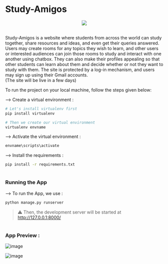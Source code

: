 # Study-Amigos
<p align="center"> 
  <img src="https://user-images.githubusercontent.com/63044831/161406628-89fcd244-d30a-4085-a319-010908071d27.png"/>
</p>
<br>
Study-Amigos is a website where students from across the world can study together, share resources and ideas, and even get their queries answered. Users may create rooms for any topics they wish to learn, and other users or interested audiences can join those rooms to study and interact with one another using chatbox. They can also make their profiles appealing so that other students can learn about them and decide whether or not they want to study with them. The site is protected by a log-in mechanism, and users may sign up using their Gmail accounts.<br>
(The site will be live in a few days)

To run the project on your local machine, follow the steps given below:

--> Create a virtual environment :
```bash
# Let's install virtualenv first
pip install virtualenv

# Then we create our virtual environment
virtualenv envname

```

--> Activate the virtual environment :
```bash
envname\scripts\activate

```

--> Install the requirements :
```bash
pip install -r requirements.txt

```

#

### Running the App

--> To run the App, we use :
```bash
python manage.py runserver

```

> ⚠ Then, the development server will be started at http://127.0.0.1:8000/

#

### App Preview :
![image](https://user-images.githubusercontent.com/63044831/161406277-14172c93-3d30-448b-8416-7bae61dfbfed.png)

![image](https://user-images.githubusercontent.com/63044831/161406340-b0907111-cd64-4ce9-8f4c-9f44bc085275.png)
